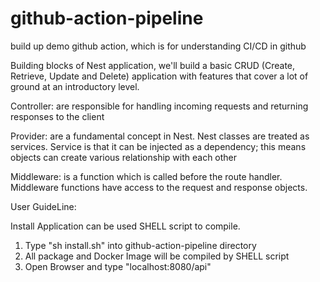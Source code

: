 # github-action-pipeline
build up demo github action, which is for understanding CI/CD in github

Building blocks of Nest application, we'll build a basic CRUD (Create, Retrieve, Update and Delete) application with features that cover a lot of ground at an introductory level.

Controller:
    are responsible for handling incoming requests and returning responses to the client

Provider:
    are a fundamental concept in Nest. Nest classes are treated as services. Service is that it can be injected as a dependency; this means objects can create various relationship with each other

Middleware:
    is a function which is called before the route handler. Middleware functions have access to the request and response objects.


User GuideLine:

Install Application can be used SHELL script to compile.
1. Type "sh install.sh" into github-action-pipeline directory
2. All package and Docker Image will be compiled by SHELL script
3. Open Browser and type "localhost:8080/api"